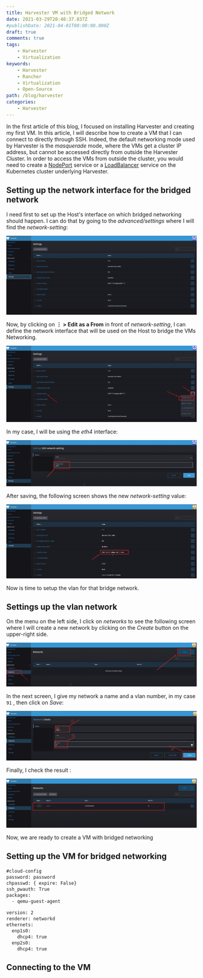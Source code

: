 ```yaml
---
title: Harvester VM with Bridged Network
date: 2021-03-29T20:48:37.837Z
#publishDate: 2021-04-01T00:00:00.000Z
draft: true
comments: true
tags:
    - Harvester
    - Virtualization
keywords:
    - Harvester
    - Rancher
    - Virtualization
    - Open-Source
path: /blog/harvester
categories:
    - Harvester
---
```


In the first article of this blog, I focused on installing Harvester and creating my first VM. In this article, I will describe how to create a VM that I can connect to directly through SSH. Indeed, the default networking mode used by Harvester is the *masquerade* mode, where the VMs get a cluster IP address, but cannot be accessed directly from outside the Harvester Cluster. In order to access the VMs from outside the cluster, you would need to create a [NodePort](https://kubernetes.io/docs/concepts/services-networking/service/#nodeport) service or a [LoadBalancer](https://kubernetes.io/docs/concepts/services-networking/service/#loadbalancer) service on the Kubernetes cluster underlying Harvester.

## Setting up the network interface for the bridged network
I need first to set up the Host's interface on which bridged networking should happen. I can do that by going to the *advanced/settings* where I will find the *network-setting*:

![Network Settings before](/hv_bridge_networking_images/hv_bridge_networking_01_settings.png)

Now, by clicking on **⋮ > Edit as a From** in front of *network-setting*, I can define the network interface that will be used on the Host to bridge the VMs Networking.

![Network Settings Edit](/hv_bridge_networking_images/hv_bridge_networking_02_settings_before.png)

In my case, I will be using the *eth4* interface:

![Network Settings new interface](/hv_bridge_networking_images/hv_bridge_networking_03_settings_network_eth4.png)

After saving, the following screen shows the new *network-setting* value:

![Network Settings after](/hv_bridge_networking_images/hv_bridge_networking_04_settings_after.png)

Now is time to setup the vlan for that bridge network.

## Settings up the vlan network

On the menu on the left side, I click on *networks* to see the following screen where I will create a new network by clicking on the *Create* button on the upper-right side.

![Network Settings after](/hv_bridge_networking_images/hv_bridge_networking_05_networks_before.png)

In the next screen, I give my network a name and a vlan number, in my case `91` , then click on *Save*:

![Network Settings set vlan](/hv_bridge_networking_images/hv_bridge_networking_06_networks_set_vlan.png)

Finally, I check the result :

![Network Settings after](/hv_bridge_networking_images/hv_bridge_networking_07_networks_after.png)

Now, we are ready to create a VM with bridged networking
## Setting up the VM for bridged networking

```
#cloud-config
password: password
chpasswd: { expire: False}
ssh_pwauth: True
packages:
  - qemu-guest-agent
```

```
version: 2
renderer: networkd
ethernets:
  enp1s0:
    dhcp4: true
  enp2s0:
    dhcp4: true

```


## Connecting to the VM

